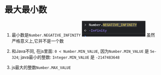 # 最大最小数

1. 最小数是`Number.NEGATIVE_INFINITY`
![20](../Image/javascript/20.png)
虽然严格意义上,它并不是一个数

2. 和Java不同, 在js里面: `0 < Number.MIN_VALUE`, 因为`Number.MIN_VALUE` 是 `5e-324`;
java最小的整数: `Integer.MIN_VALUE` 是 `-2147483648 `

3. js最大的整数`Number.MAX_VALUE`